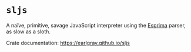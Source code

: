 `sljs`
=======

A naïve, primitive, savage JavaScript interpreter using the [Esprima](esprima.org) parser, as slow as a sloth.

Crate documentation: https://earlgray.github.io/sljs
